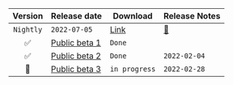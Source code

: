 ﻿| Version | Release date | Download | Release Notes |
| :---: | :--- | --- | --- |
| `Nightly` | `2022-07-05` | [Link](https://github.com/rstolpe/Franky/archive/refs/heads/main.zip) | [📝]() |
| ✅ | [Public beta 1](https://github.com/KeepCodeOpen/Franky/releases/tag/v1.0-Beta1) |`Done`| |
| ✅ | [Public beta 2](https://github.com/KeepCodeOpen/Franky/releases/tag/v1.0-Beta2) |`Done`|`2022-02-04`|
| 🚀 | [Public beta 3](https://github.com/KeepCodeOpen/Franky/issues?q=is%3Aopen+is%3Aissue+milestone%3A%22Beta+3%22) |`in progress`|`2022-02-28`|  